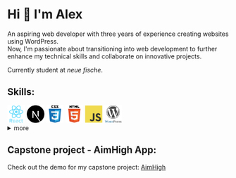 # Hi 👋 I'm Alex

<p>An aspiring web developer with three years of experience creating websites using WordPress.<br>Now, I'm passionate about transitioning into web development to further enhance my technical skills and collaborate on innovative projects.</p>

Currently student at _neue fische_.


## Skills:
<div>
<img src="https://raw.githubusercontent.com/devicons/devicon/master/icons/react/react-original-wordmark.svg" alt="react" width="40" height="40"/>
<img src="https://raw.githubusercontent.com/devicons/devicon/master/icons/nextjs/nextjs-original.svg" alt="next.js" width="40" height="40" />
<img src="https://raw.githubusercontent.com/devicons/devicon/master/icons/css3/css3-original-wordmark.svg" alt="css3" width="40" height="40"/>
<img src="https://raw.githubusercontent.com/devicons/devicon/master/icons/html5/html5-original-wordmark.svg" alt="html5" width="40" height="40"/>
<img src="https://raw.githubusercontent.com/devicons/devicon/master/icons/javascript/javascript-original.svg" alt="javascript" width="40" height="40"/>
<img src="https://raw.githubusercontent.com/devicons/devicon/master/icons/wordpress/wordpress-original.svg" alt="javascript" width="40" height="40"/>
<br>
<details><summary>more</summary>
- React Testing Library<br>
- Jest<br>
- Git
</div>


## Capstone project - AimHigh App:

Check out the demo for my capstone project: [AimHigh](https://github.com/AliaksandraNovikava/AimHighhttps://aim-high.vercel.app/)
